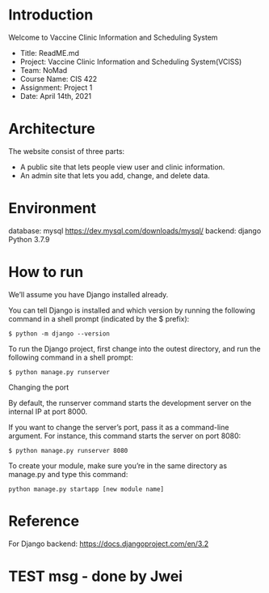 # Introduction

Welcome to Vaccine Clinic Information and Scheduling System

* Title: ReadME.md
* Project: Vaccine Clinic Information and Scheduling System(VCISS)
* Team: NoMad
* Course Name: CIS 422
* Assignment: Project 1
* Date: April 14th, 2021

# Architecture

The website consist of three parts:

* A public site that lets people view user and clinic information.
* An admin site that lets you add, change, and delete data.

# Environment

database: mysql https://dev.mysql.com/downloads/mysql/
backend: django Python 3.7.9

# How to run

We’ll assume you have Django installed already.

You can tell Django is installed and which version by running the following command in a shell prompt (indicated by the
$ prefix):

`$ python -m django --version`

To run the Django project, first change into the outest directory, and run the following command in a shell prompt:

`$ python manage.py runserver `

Changing the port

By default, the runserver command starts the development server on the internal IP at port 8000.

If you want to change the server’s port, pass it as a command-line argument. For instance, this command starts the
server on port 8080:

`$ python manage.py runserver 8080`

To create your module, make sure you’re in the same directory as manage.py and type this command:

`python manage.py startapp [new module name]`

# Reference

For Django backend: https://docs.djangoproject.com/en/3.2

# TEST msg - done by Jwei
